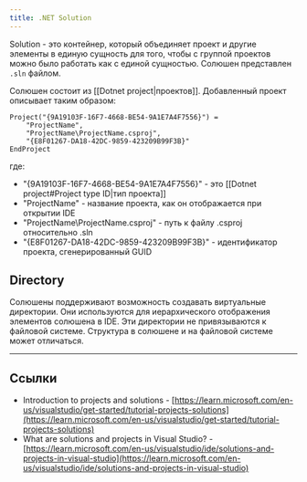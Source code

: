 ```yaml
---
title: .NET Solution
---
```


Solution - это контейнер, который объединяет проект и другие элементы в единую сущность для того, чтобы с группой проектов можно было работать как с единой сущностью. Солюшен представлен `.sln` файлом.

Солюшен состоит из [[Dotnet project|проектов]]. Добавленный проект описывает таким образом:
```
Project("{9A19103F-16F7-4668-BE54-9A1E7A4F7556}") =
	"ProjectName",
	"ProjectName\ProjectName.csproj",
	"{E8F01267-DA18-42DC-9859-423209B99F3B}"
EndProject
```

где:
- "{9A19103F-16F7-4668-BE54-9A1E7A4F7556}" - это [[Dotnet project#Project type ID|тип проекта]]
- "ProjectName" - название проекта, как он отображается при открытии IDE
- "ProjectName\ProjectName.csproj" - путь к файлу .csproj относительно .sln
- "{E8F01267-DA18-42DC-9859-423209B99F3B}" - идентификатор проекта, сгенерированный GUID

## Directory
Солюшены поддерживают возможность создавать виртуальные директории. Они используются для иерархического отображения элементов солюшена в IDE. Эти директории не привязываются к файловой системе. Структура в солюшене и на файловой системе может отличаться.

---
## Ссылки
- Introduction to projects and solutions - [https://learn.microsoft.com/en-us/visualstudio/get-started/tutorial-projects-solutions](https://learn.microsoft.com/en-us/visualstudio/get-started/tutorial-projects-solutions)
 - What are solutions and projects in Visual Studio? - [https://learn.microsoft.com/en-us/visualstudio/ide/solutions-and-projects-in-visual-studio](https://learn.microsoft.com/en-us/visualstudio/ide/solutions-and-projects-in-visual-studio)